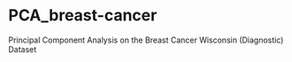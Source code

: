 # PCA_breast-cancer
Principal Component Analysis on the Breast Cancer Wisconsin (Diagnostic) Dataset
